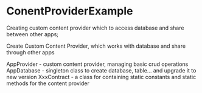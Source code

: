 # ConentProviderExample
Creating custom content provider which to access database and share between other apps; 

Create Custom Content Provider, which works with database and share through other apps

AppProvider - custom content provider, managing basic crud operations
AppDatabase - singleton class to create database, table... and upgrade it to new version
XxxContract - a class for containing static constants and static methods for the content provider  

